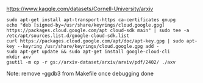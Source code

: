 https://www.kaggle.com/datasets/Cornell-University/arxiv

```
sudo apt-get install apt-transport-https ca-certificates gnupg
echo "deb [signed-by=/usr/share/keyrings/cloud.google.gpg] https://packages.cloud.google.com/apt cloud-sdk main" | sudo tee -a /etc/apt/sources.list.d/google-cloud-sdk.list
curl https://packages.cloud.google.com/apt/doc/apt-key.gpg | sudo apt-key --keyring /usr/share/keyrings/cloud.google.gpg add -
sudo apt-get update && sudo apt-get install google-cloud-cli
mkdir axv
gsutil -m cp -r gs://arxiv-dataset/arxiv/arxiv/pdf/2402/ ./axv
```

Note: remove -ggdb3 from Makefile once debugging done
